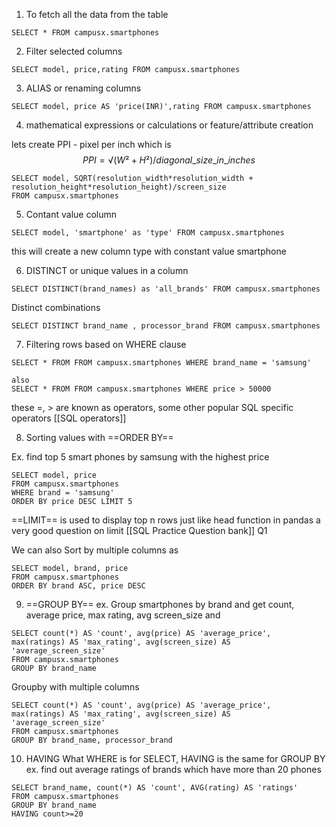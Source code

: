 1. To fetch all the data from the table
```
SELECT * FROM campusx.smartphones
```

2. Filter selected columns
```
SELECT model, price,rating FROM campusx.smartphones
```

3. ALIAS or renaming columns
```
SELECT model, price AS 'price(INR)',rating FROM campusx.smartphones
```

4. mathematical expressions or calculations or feature/attribute creation

lets create PPI - pixel per inch which is 
$$
PPI = √(W² + H²) / diagonal\_size\_in\_inches
$$
```
SELECT model, SQRT(resolution_width*resolution_width + resolution_height*resolution_height)/screen_size 
FROM campusx.smartphones
```

5. Contant value column
```
SELECT model, 'smartphone' as 'type' FROM campusx.smartphones
```

this will create a new column type with constant value smartphone

6. DISTINCT or unique values in a column
```
SELECT DISTINCT(brand_names) as 'all_brands' FROM campusx.smartphones
```

Distinct combinations

```
SELECT DISTINCT brand_name , processor_brand FROM campusx.smartphones
```

7. Filtering rows based on WHERE clause
```
SELECT * FROM FROM campusx.smartphones WHERE brand_name = 'samsung'

also
SELECT * FROM FROM campusx.smartphones WHERE price > 50000
```

these =, > are known as operators, some other popular SQL specific operators
[[SQL operators]]

8. Sorting values with ==ORDER BY==

Ex. find top 5 smart phones by samsung with the highest price
```
SELECT model, price
FROM campusx.smartphones
WHERE brand = 'samsung'
ORDER BY price DESC LIMIT 5
```

==LIMIT== is used to display top n rows just like head function in pandas
a very good question on limit [[SQL Practice Question bank]] Q1

We can also Sort by multiple columns as
```
SELECT model, brand, price
FROM campusx.smartphones
ORDER BY brand ASC, price DESC
```

9. ==GROUP BY==
ex. Group smartphones by brand and get count, average price, max rating, avg screen_size and 
```
SELECT count(*) AS 'count', avg(price) AS 'average_price',
max(ratings) AS 'max_rating', avg(screen_size) AS 'average_screen_size'
FROM campusx.smartphones
GROUP BY brand_name
```

Groupby with multiple columns
```
SELECT count(*) AS 'count', avg(price) AS 'average_price',
max(ratings) AS 'max_rating', avg(screen_size) AS 'average_screen_size'
FROM campusx.smartphones
GROUP BY brand_name, processor_brand
```

10. HAVING
What WHERE is for SELECT, HAVING is the same for GROUP BY 
ex. find out average ratings of brands which have more than 20 phones

```
SELECT brand_name, count(*) AS 'count', AVG(rating) AS 'ratings'
FROM campusx.smartphones
GROUP BY brand_name
HAVING count>=20
```
